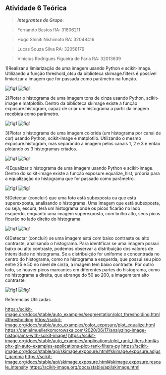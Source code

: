 ## Atividade 6 Teórica

>***Integrantes do Grupo***:

> Fernando Bastos
> RA: 31806211

> Hugo Shiniti Nishimoto
> RA: 32048416

> Lucas Souza Silva
> RA: 32058179

> Vinicius Rodrigues Figueira de Faria 
> RA: 32013639

1)Realizar a limiarização de uma imagem usando Python e scikit-image.
Utilizando a função threshold_otsu da biblioteca skimage.filters é possível limiarizar a imagem que for passada como parâmetro na função.

![fig1](https://github.com/HugoNishimoto07/Comp-Visual/blob/875d84575acaf774b25d5fb6902fb17c13d2702f/Atividades/Atividade%206/Imagem1.png)
![fig1](https://github.com/HugoNishimoto07/Comp-Visual/blob/875d84575acaf774b25d5fb6902fb17c13d2702f/Atividades/Atividade%206/Imagem2.png)

2)Plotar o histograma de uma imagem tons de cinza usando Python, scikit-image e matplotlib.
Dentro da biblioteca skimage existe a função exposure.histogram, capaz de criar um histograma a partir da imagem recebida como parâmetro.

![fig1](https://github.com/HugoNishimoto07/Comp-Visual/blob/875d84575acaf774b25d5fb6902fb17c13d2702f/Atividades/Atividade%206/Imagem3.png)
![fig1](https://github.com/HugoNishimoto07/Comp-Visual/blob/875d84575acaf774b25d5fb6902fb17c13d2702f/Atividades/Atividade%206/Imagem4.png)

3)Plotar o histograma de uma imagem colorida (um histograma por canal de cor) usando Python, scikit-image e matplotlib.
Utilizando o mesmo exposure.histogram, mas separando a imagem pelos canais 1, 2 e 3 e entao plotando os 3 histogramas criados.

![fig1](https://github.com/HugoNishimoto07/Comp-Visual/blob/875d84575acaf774b25d5fb6902fb17c13d2702f/Atividades/Atividade%206/Imagem5.png)
![fig1](https://github.com/HugoNishimoto07/Comp-Visual/blob/875d84575acaf774b25d5fb6902fb17c13d2702f/Atividades/Atividade%206/Imagem6.png)


4)Equalizar o histograma de uma imagem usando Python e scikit-image.
Dentro do scikit-image existe a função exposure.equalize_hist, própria para a equalização do histograma que for passado como parâmetro.

![fig1](https://github.com/HugoNishimoto07/Comp-Visual/blob/875d84575acaf774b25d5fb6902fb17c13d2702f/Atividades/Atividade%206/Imagem7.png)
![fig1](https://github.com/HugoNishimoto07/Comp-Visual/blob/875d84575acaf774b25d5fb6902fb17c13d2702f/Atividades/Atividade%206/Imagem8.png)


5)Detectar (concluir) que uma foto está subexposta ou que está superexposta, analisando o histograma.
Uma imagem que está subexposta, ou seja, escura, terá um histograma onde os picos ficarão no lado esquerdo, enquanto uma imagem superexposta, com brilho alto, seus picos ficarão no lado direito do histograma.

![fig1](https://github.com/HugoNishimoto07/Comp-Visual/blob/875d84575acaf774b25d5fb6902fb17c13d2702f/Atividades/Atividade%206/Imagem9.png)
![fig1](https://github.com/HugoNishimoto07/Comp-Visual/blob/875d84575acaf774b25d5fb6902fb17c13d2702f/Atividades/Atividade%206/Imagem10.png)


6)Detectar (concluir) se uma imagem está com baixo contraste ou alto contraste, analisando o histograma.
Para identificar se uma imagem possui baixo ou alto contraste, podemos observar a distribuição dos valores de intensidade no histograma. Se a distribuição for uniforme e concentrada no centro do histograma, como no histograma a esquerda, que possui seu pico entre 25 e 50 no nível de cinza, a imagem tem baixo contraste. Por outro lado, se houver picos marcantes em diferentes partes do histograma, como no histograma a direita, que abrange do 50 ao 200, a imagem tem alto contraste.

![fig1](https://github.com/HugoNishimoto07/Comp-Visual/blob/875d84575acaf774b25d5fb6902fb17c13d2702f/Atividades/Atividade%206/Imagem11.png)
![fig1](https://github.com/HugoNishimoto07/Comp-Visual/blob/875d84575acaf774b25d5fb6902fb17c13d2702f/Atividades/Atividade%206/Imagem12.png)



Referencias Utilizadas

https://scikit-image.org/docs/stable/auto_examples/segmentation/plot_thresholding.html#thresholding
https://scikit-image.org/docs/stable/auto_examples/color_exposure/plot_equalize.html
https://danielmuellerkomorowska.com/2020/06/17/analyzing-image-histograms-with-scikit-image/
https://scikit-image.org/docs/stable/auto_examples/applications/plot_rank_filters.html#sphx-glr-auto-examples-applications-plot-rank-filters-py
https://scikit-image.org/docs/stable/api/skimage.exposure.html#skimage.exposure.adjust_gamma
https://scikit-image.org/docs/stable/api/skimage.exposure.html#skimage.exposure.rescale_intensity
https://scikit-image.org/docs/stable/api/skimage.html
